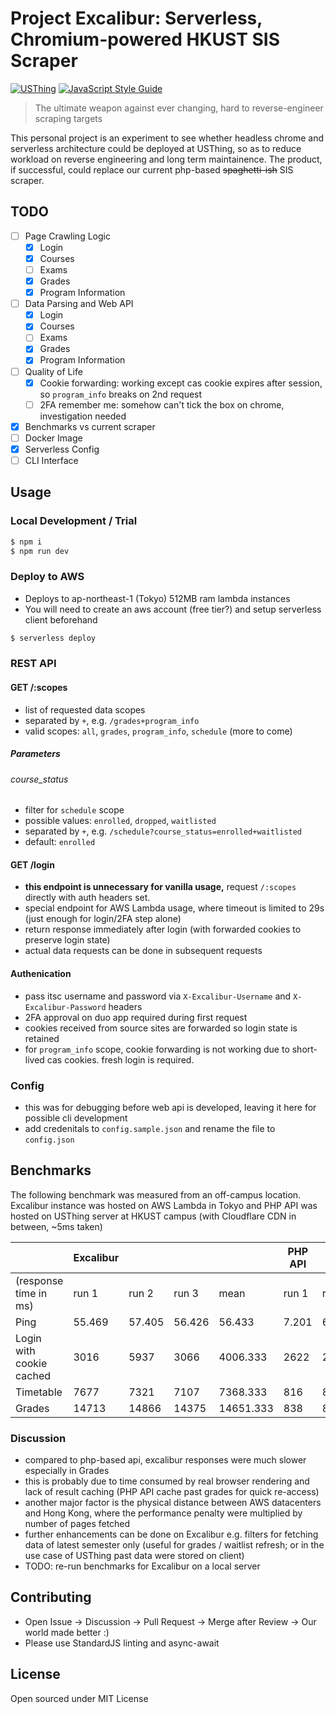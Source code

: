 # Project Excalibur: Serverless, Chromium-powered HKUST SIS Scraper

[![USThing](https://badgen.net/badge/%E2%99%A5/USThing/blue)](https://github.com/USThing)
[![JavaScript Style Guide](https://img.shields.io/badge/code_style-standard-brightgreen.svg)](https://standardjs.com)

> The ultimate weapon against ever changing, hard to reverse-engineer scraping targets

This personal project is an experiment to see whether headless chrome and serverless architecture could be deployed at USThing, so as to reduce workload on reverse engineering and long term maintainence. The product, if successful, could replace our current php-based ~~spaghetti-ish~~ SIS scraper. 

## TODO
- [ ] Page Crawling Logic
  - [x] Login
  - [x] Courses
  - [ ] Exams
  - [x] Grades
  - [x] Program Information
- [ ] Data Parsing and Web API
  - [x] Login
  - [x] Courses
  - [ ] Exams
  - [x] Grades
  - [x] Program Information
- [ ] Quality of Life
  - [x] Cookie forwarding: working except cas cookie expires after session, so `program_info` breaks on 2nd request
  - [ ] 2FA remember me: somehow can't tick the box on chrome, investigation needed
- [x] Benchmarks vs current scraper
- [ ] Docker Image
- [x] Serverless Config
- [ ] CLI Interface

## Usage
### Local Development / Trial
```sh
$ npm i
$ npm run dev
```
### Deploy to AWS
- Deploys to ap-northeast-1 (Tokyo) 512MB ram lambda instances
- You will need to create an aws account (free tier?) and setup serverless client beforehand
```sh
$ serverless deploy
```

### REST API
#### GET /:scopes
- list of requested data scopes
- separated by `+`, e.g. `/grades+program_info`
- valid scopes: `all`, `grades`, `program_info`, `schedule` (more to come)
##### Parameters
###### course_status
- filter for `schedule` scope
- possible values: `enrolled`, `dropped`, `waitlisted`
- separated by `+`, e.g. `/schedule?course_status=enrolled+waitlisted`
- default: `enrolled`
#### GET /login
- **this endpoint is unnecessary for vanilla usage,** request `/:scopes` directly with auth headers set.
- special endpoint for AWS Lambda usage, where timeout is limited to 29s (just enough for login/2FA step alone)
- return response immediately after login (with forwarded cookies to preserve login state)
- actual data requests can be done in subsequent requests
#### Authenication
- pass itsc username and password via `X-Excalibur-Username` and `X-Excalibur-Password` headers
- 2FA approval on duo app required during first request
- cookies received from source sites are forwarded so login state is retained
- for `program_info` scope, cookie forwarding is not working due to short-lived cas cookies. fresh login is required.


### Config
- this was for debugging before web api is developed, leaving it here for possible cli development
- add credenitals to `config.sample.json` and rename the file to `config.json`

## Benchmarks
The following benchmark was measured from an off-campus location. Excalibur instance was hosted on AWS Lambda in Tokyo and PHP API was hosted on USThing server at HKUST campus (with Cloudflare CDN in between, ~5ms taken)

|  |Excalibur|  |  |  |PHP API  |  |  |  |
|--|---------|--|--|--|---------|--|--|--|
|(response time in ms)|run 1|run 2|run 3|mean|run 1|run 2|run 3|mean|
|Ping|55.469|57.405|56.426|56.433|7.201|6.431|6.541|6.724|
|Login with cookie cached|3016|5937|3066|4006.333|2622|2679|2224|2508.333|
|Timetable|7677|7321|7107|7368.333|816|893|850|853|
|Grades|14713|14866|14375|14651.333|838|861|753|817.333|

### Discussion
- compared to php-based api, excalibur responses were much slower especially in Grades
- this is probably due to time consumed by real browser rendering and lack of result caching (PHP API cache past grades for quick re-access)
- another major factor is the physical distance between AWS datacenters and Hong Kong, where the performance penalty were multiplied by number of pages fetched
- further enhancements can be done on Excalibur e.g. filters for fetching data of latest semester only (useful for grades / waitlist refresh; or in the use case of USThing past data were stored on client)
- TODO: re-run benchmarks for Excalibur on a local server

## Contributing
- Open Issue -> Discussion -> Pull Request -> Merge after Review -> Our world made better :)
- Please use StandardJS linting and async-await

## License
Open sourced under MIT License
